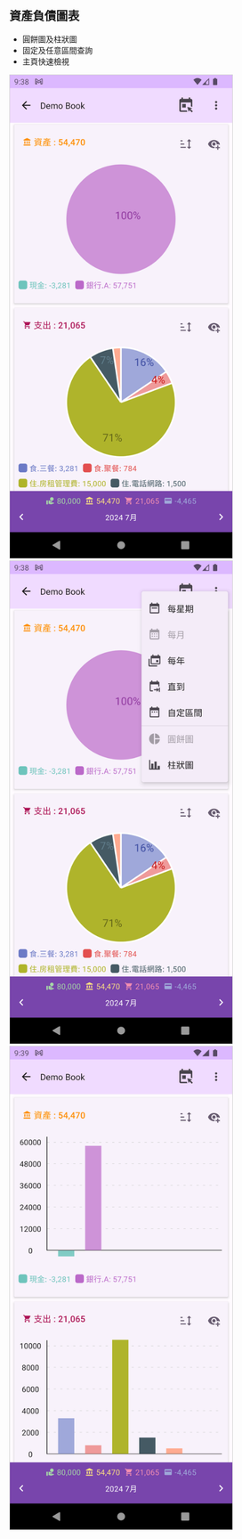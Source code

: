 ## 資產負債圖表

* 圓餅圖及柱狀圖
* 固定及任意區間查詢
* 主頁快速檢視

<img src="imgs/balancechart-1.png" style='min-width:400px;width:30vw;text-align:center;border:1px solid lightgray;'>
<img src="imgs/balancechart-2.png" style='min-width:400px;width:30vw;text-align:center;border:1px solid lightgray;'>
<img src="imgs/balancechart-3.png" style='min-width:400px;width:30vw;text-align:center;border:1px solid lightgray;'>